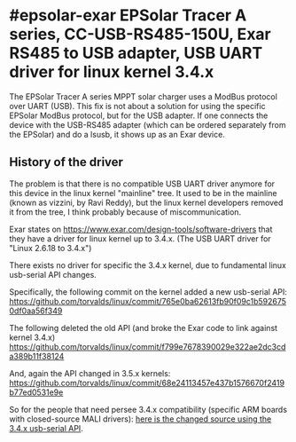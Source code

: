 #epsolar-exar
EPSolar Tracer A series, CC-USB-RS485-150U, Exar RS485 to USB adapter, USB UART driver for linux kernel 3.4.x
=============================================================================================================
The EPSolar Tracer A series MPPT solar charger uses a ModBus protocol over UART (USB).
This fix is not about a solution for using the specific EPSolar ModBus protocol, but for the USB adapter.
If one connects the device with the USB-RS485 adapter (which can be ordered separately from the EPSolar) and do a lsusb, it shows up as an Exar device.

History of the driver
--------------------
The problem is that there is no compatible USB UART driver anymore for this device in the linux kernel "mainline" tree.
It used to be in the mainline (known as vizzini, by Ravi Reddy), but the linux kernel developers removed it from the tree, I think probably because of miscommunication.

Exar states on https://www.exar.com/design-tools/software-drivers that they have a driver for linux kernel up to 3.4.x.
(The USB UART driver for "Linux 2.6.18 to 3.4.x")

There exists no driver for specific the 3.4.x kernel, due to fundamental linux usb-serial API changes.

Specifically, the following commit on the kernel added a new usb-serial API:
https://github.com/torvalds/linux/commit/765e0ba62613fb90f09c1b5926750df0aa56f349

The following deleted the old API (and broke the Exar code to link against kernel 3.4.x)
https://github.com/torvalds/linux/commit/f799e7678390029e322ae2dc3cda389b11f38124

And, again the API changed in 3.5.x kernels:
https://github.com/torvalds/linux/commit/68e24113457e437b1576670f2419b77ed0531e9e


So for the people that need persee 3.4.x compatibility (specific ARM boards with closed-source MALI drivers):
[here is the changed source using the 3.4.x usb-serial API](xr_usb_serial_common-linuxkernel-3.4.x).
